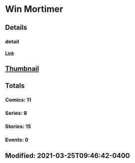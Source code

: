 # Win  Mortimer 
## Details
### detail
#### [Link](http://marvel.com/comics/creators/13768/win_mortimer?utm_campaign=apiRef&utm_source=225578a89fc76f3d20fbffda5d17a88d)
## [Thumbnail](http://i.annihil.us/u/prod/marvel/i/mg/b/40/image_not_available.jpg)
## Totals
### Comics: 11
### Series: 8
### Stories: 15
### Events: 0
## Modified: 2021-03-25T09:46:42-0400